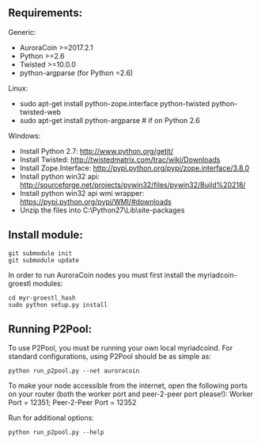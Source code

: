 Requirements:
-------------------------
Generic:
* AuroraCoin >=2017.2.1
* Python >=2.6
* Twisted >=10.0.0
* python-argparse (for Python =2.6)

Linux:
* sudo apt-get install python-zope.interface python-twisted python-twisted-web
* sudo apt-get install python-argparse # if on Python 2.6

Windows:
* Install Python 2.7: http://www.python.org/getit/
* Install Twisted: http://twistedmatrix.com/trac/wiki/Downloads
* Install Zope.Interface: http://pypi.python.org/pypi/zope.interface/3.8.0
* Install python win32 api: http://sourceforge.net/projects/pywin32/files/pywin32/Build%20218/
* Install python win32 api wmi wrapper: https://pypi.python.org/pypi/WMI/#downloads
* Unzip the files into C:\Python27\Lib\site-packages

Install module:
-------------------------

    git submodule init
    git submodule update

In order to run AuroraCoin nodes you must first install the myriadcoin-groestl modules:

    cd myr-groestl_hash
    sudo python setup.py install

Running P2Pool:
-------------------------
To use P2Pool, you must be running your own local myriadcoind. For standard
configurations, using P2Pool should be as simple as:

    python run_p2pool.py --net auroracoin

To make your node accessible from the internet, open the following ports on your router (both the worker port and peer-2-peer port please!):
Worker Port = 12351; Peer-2-Peer Port = 12352

Run for additional options:

    python run_p2pool.py --help
